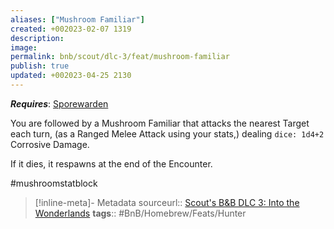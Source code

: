 ```yaml
---
aliases: ["Mushroom Familiar"]
created: +002023-02-07 1319
description: 
image: 
permalink: bnb/scout/dlc-3/feat/mushroom-familiar
publish: true
updated: +002023-04-25 2130
---
```


***Requires***: [Sporewarden](Sporewarden)

You are followed by a Mushroom Familiar that attacks the nearest Target each turn, (as a Ranged Melee Attack using your stats,) dealing `dice: 1d4+2` Corrosive Damage. 

If it dies, it respawns at the end of the Encounter.

#mushroomstatblock

> [!inline-meta]- Metadata
> sourceurl:: [Scout's B&B DLC 3: Into the Wonderlands](https://docs.google.com/document/d/1MLOgrWwcLNTnP9PuXrKiLImy7SUh4hXO8arVUAlmdp0/edit)
> **tags**:: #BnB/Homebrew/Feats/Hunter
